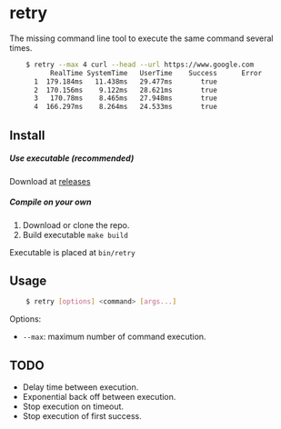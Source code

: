 # retry

The missing command line tool to execute the same command several times.

```bash
    $ retry --max 4 curl --head --url https://www.google.com
          RealTime SystemTime   UserTime    Success      Error
      1  179.184ms   11.438ms   29.477ms       true
      2  170.156ms    9.122ms   28.621ms       true
      3   170.78ms    8.465ms   27.948ms       true
      4  166.297ms    8.264ms   24.533ms       true
```

## Install

##### Use executable (recommended)

Download at [releases](https://github.com/martinezdelariva/retry/releases)

##### Compile on your own

1. Download or clone the repo.
2. Build executable `make build`

Executable is placed at `bin/retry`

## Usage

```bash
    $ retry [options] <command> [args...]
```

Options:

- `--max`: maximum number of command execution.


## TODO

- Delay time between execution.
- Exponential back off between execution.
- Stop execution on timeout.
- Stop execution of first success.
